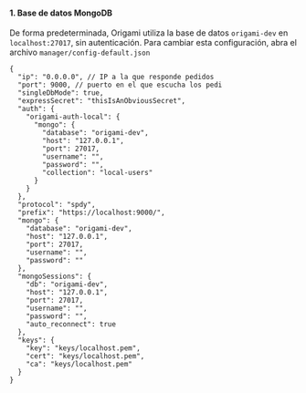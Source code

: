 #### 1. Base de datos MongoDB

De forma predeterminada, Origami utiliza la base de datos `origami-dev` en `localhost:27017`, sin autenticación.
Para cambiar esta configuración, abra el archivo `manager/config-default.json`


```
{
  "ip": "0.0.0.0", // IP a la que responde pedidos
  "port": 9000, // puerto en el que escucha los pedi
  "singleDbMode": true,
  "expressSecret": "thisIsAnObviousSecret",
  "auth": {
    "origami-auth-local": {
      "mongo": {
        "database": "origami-dev",
        "host": "127.0.0.1",
        "port": 27017,
        "username": "",
        "password": "",
        "collection": "local-users"
      }
    }
  },
  "protocol": "spdy",
  "prefix": "https://localhost:9000/",
  "mongo": {
    "database": "origami-dev",
    "host": "127.0.0.1",
    "port": 27017,
    "username": "",
    "password": ""
  },
  "mongoSessions": {
    "db": "origami-dev",
    "host": "127.0.0.1",
    "port": 27017,
    "username": "",
    "password": "",
    "auto_reconnect": true
  },
  "keys": {
    "key": "keys/localhost.pem",
    "cert": "keys/localhost.pem",
    "ca": "keys/localhost.pem"
  }
}
```